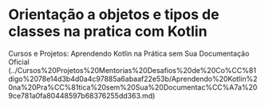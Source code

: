 # Orientação a objetos e tipos de classes na pratica com Kotlin

Cursos e Projetos: Aprendendo Kotlin na Prática sem Sua Documentação Oficial (../Cursos%20Projetos%20Mentorias%20Desafios%20de%20Co%CC%81digo%2078e14d3b4d0a4c97885a6abaaf22e53b/Aprendendo%20Kotlin%20na%20Pra%CC%81tica%20sem%20Sua%20Documentac%CC%A7a%209ce781a0fa80448597b68376255dd363.md)